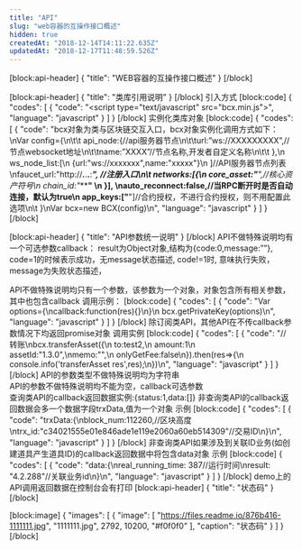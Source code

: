 ```yaml
---
title: "API"
slug: "web容器的互操作接口概述"
hidden: true
createdAt: "2018-12-14T14:11:22.635Z"
updatedAt: "2018-12-17T11:48:59.526Z"
---
```

[block:api-header]
{
  "title": "WEB容器的互操作接口概述"
}
[/block]

[block:api-header]
{
  "title": "类库引用说明"
}
[/block]
引入方式
[block:code]
{
  "codes": [
    {
      "code": "<script type=\"text/javascript\" src=\"bcx.min.js\"></script>",
      "language": "javascript"
    }
  ]
}
[/block]
实例化类库对象
[block:code]
{
  "codes": [
    {
      "code": "bcx对象为类与区块链交互入口，bcx对象实例化调用方式如下：\nVar config={\n\t\t api_node:{//api服务器节点\n\t\turl:”ws://XXXXXXXXX”,//节点websocket地址\n\t\tname:”XXXX”//节点名称,开发者自定义名称\n\t\t },\n         ws_node_list:[\n                {url:\"ws://xxxxxxx\",name:\"xxxxx\"}\n         ]//API服务器节点列表\nfaucet_url:\"http://***.***.***.***:****\", //注册入口\n\t      networks:[{\n            core_asset:\"***\",//核心资产符号\n  chain_id:\"***************************\"   \n         }], \nauto_reconnect:false,//当RPC断开时是否自动连接，默认为true\n        app_keys:[\"************************\"]//合约授权，不进行合约授权，则不用配置此选项\n\t }\nVar bcx=new BCX(config)\n",
      "language": "javascript"
    }
  ]
}
[/block]

[block:api-header]
{
  "title": "API参数统一说明"
}
[/block]
API不做特殊说明均有一个可选参数callback：
result为Object对象,结构为{code:0,message:””},
code=1的时候表示成功，无message状态描述,
code!=1时, 意味执行失败，message为失败状态描述，

API不做特殊说明均只有一个参数，该参数为一个对象，对象包含所有相关参数，其中也包含callback
调用示例：
[block:code]
{
  "codes": [
    {
      "code": "Var options={\ncallback:function(res){}\n}\n bcx.getPrivateKey(options)\n",
      "language": "javascript"
    }
  ]
}
[/block]
除订阅类API，其他API在不传callback参数情况下均返回promise对象
调用实例
[block:code]
{
  "codes": [
    {
      "code": "//转账\nbcx.transferAsset({\n     to:test2,\n     amount:1\n     assetId:\"1.3.0\",\nmemo:\"\",\n      onlyGetFee:false\n}).then(res=>{\n        console.info('transferAsset res',res);\n})\n",
      "language": "javascript"
    }
  ]
}
[/block]
API的参数类型不做特殊说明均为字符串     
API的参数不做特殊说明均不能为空，callback可选参数     
查询类API的callback返回数据实例:{status:1,data:[]}
非查询类API的callback返回数据会多一个数据字段trxData,值为一个对象
示例
[block:code]
{
  "codes": [
    {
      "code": "trxData:{\nblock_num:112260,//区块高度\ntrx_id:\"c34021555e01e846ade1e119e2060a60eb514309\"//交易ID\n}\n",
      "language": "javascript"
    }
  ]
}
[/block]
非查询类API如果涉及到关联ID业务(如创建道具产生道具ID)的callback返回数据中将包含data对象
示例
[block:code]
{
  "codes": [
    {
      "code": "data:{\nreal_running_time: 387//运行时间\nresult: \"4.2.288\"//关联业务id\n}\n",
      "language": "javascript"
    }
  ]
}
[/block]
demo上的API调用返回数据在控制台会有打印
[block:api-header]
{
  "title": "状态码"
}
[/block]

[block:image]
{
  "images": [
    {
      "image": [
        "https://files.readme.io/876b416-1111111.jpg",
        "1111111.jpg",
        2792,
        10200,
        "#f0f0f0"
      ],
      "caption": "状态码"
    }
  ]
}
[/block]